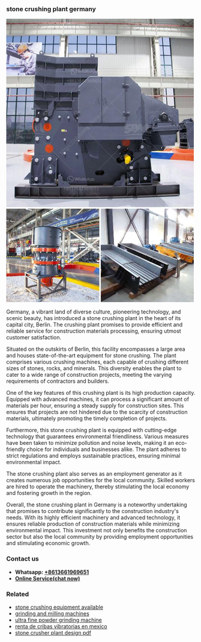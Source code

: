 <h3>stone crushing plant germany</h3><img src='1708663708.jpg' alt=''><p>Germany, a vibrant land of diverse culture, pioneering technology, and scenic beauty, has introduced a stone crushing plant in the heart of its capital city, Berlin. The crushing plant promises to provide efficient and reliable service for construction materials processing, ensuring utmost customer satisfaction.</p><p>Situated on the outskirts of Berlin, this facility encompasses a large area and houses state-of-the-art equipment for stone crushing. The plant comprises various crushing machines, each capable of crushing different sizes of stones, rocks, and minerals. This diversity enables the plant to cater to a wide range of construction projects, meeting the varying requirements of contractors and builders.</p><p>One of the key features of this crushing plant is its high production capacity. Equipped with advanced machines, it can process a significant amount of materials per hour, ensuring a steady supply for construction sites. This ensures that projects are not hindered due to the scarcity of construction materials, ultimately promoting the timely completion of projects.</p><p>Furthermore, this stone crushing plant is equipped with cutting-edge technology that guarantees environmental friendliness. Various measures have been taken to minimize pollution and noise levels, making it an eco-friendly choice for individuals and businesses alike. The plant adheres to strict regulations and employs sustainable practices, ensuring minimal environmental impact.</p><p>The stone crushing plant also serves as an employment generator as it creates numerous job opportunities for the local community. Skilled workers are hired to operate the machinery, thereby stimulating the local economy and fostering growth in the region.</p><p>Overall, the stone crushing plant in Germany is a noteworthy undertaking that promises to contribute significantly to the construction industry's needs. With its highly efficient machinery and advanced technology, it ensures reliable production of construction materials while minimizing environmental impact. This investment not only benefits the construction sector but also the local community by providing employment opportunities and stimulating economic growth.</p><h3>Contact us</h3><ul><li><strong>Whatsapp:&nbsp;<a href="https://wa.me/8613661969651">+8613661969651</a></strong></li><li><a href="https://swt.shibang-china.com/?git&amp;zhl&amp;stone crushing plant germany"><strong>Online Service(chat now)</strong></a></li></ul><h3>Related</h3><ul><li><a href='stone crushing equipment available.md'>stone crushing equipment available</a></li><li><a href='grinding and milling machines.md'>grinding and milling machines</a></li><li><a href='ultra fine powder grinding machine.md'>ultra fine powder grinding machine</a></li><li><a href='renta de cribas vibratorias en mexico.md'>renta de cribas vibratorias en mexico</a></li><li><a href='stone crusher plant design pdf.md'>stone crusher plant design pdf</a></li></ul>
